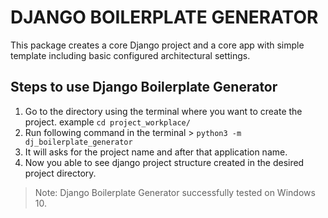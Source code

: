 # DJANGO BOILERPLATE GENERATOR

This package creates a core Django project and a core app with simple template including basic configured architectural settings.

## Steps to use Django Boilerplate Generator

1. Go to the directory using the terminal where you want to create the project.
example ``` cd project_workplace/ ```
2. Run following command in the terminal >
```python3 -m dj_boilerplate_generator ```
3. It will asks for the project name and after that application name.
4. Now you able to see django project structure created in the desired project directory.

>Note: Django Boilerplate Generator successfully tested on Windows 10.